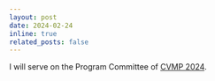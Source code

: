 ```yaml
---
layout: post
date: 2024-02-24
inline: true
related_posts: false
---
```



I will serve on the Program Committee of <a href='https://www.cvmp-conference.org/2024/'>CVMP 2024</a>. 
